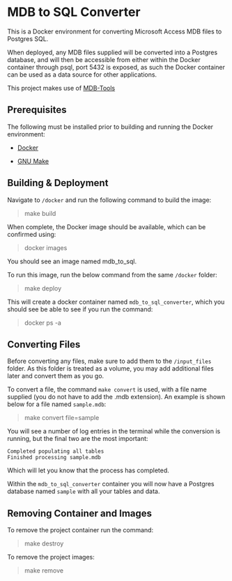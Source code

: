 # MDB to SQL Converter

This is a Docker environment for converting Microsoft Access MDB files to Postgres SQL.

When deployed, any MDB files supplied will be converted into a Postgres database, and will then be accessible from either within the Docker container through psql, port 5432 is exposed, as such the Docker container can be used as a data source for other applications.

This project makes use of [MDB-Tools](https://github.com/brianb/mdbtools)

## Prerequisites

The following must be installed prior to building and running the Docker environment:

- [Docker](https://www.docker.com/)

- [GNU Make](https://www.gnu.org/software/make/)

## Building & Deployment

Navigate to `/docker` and run the following command to build the image:

> make build

When complete, the Docker image should be available, which can be confirmed using:

> docker images

You should see an image named mdb_to_sql.

To run this image, run the below command from the same `/docker` folder:

> make deploy

This will create a docker container named `mdb_to_sql_converter`, which you should see be able to see if you run the command:

> docker ps -a

## Converting Files

Before converting any files, make sure to add them to the `/input_files` folder. As this folder is treated as a volume, you may add additional files later and convert them as you go.

To convert a file, the command `make convert` is used, with a file name supplied (you do not have to add the .mdb extension). An example is shown below for a file named `sample.mdb`:

> make convert file=sample

You will see a number of log entries in the terminal while the conversion is running, but the final two are the most important:

```console
Completed populating all tables
Finished processing sample.mdb
```

Which will let you know that the process has completed.

Within the `mdb_to_sql_converter` container you will now have a Postgres database named `sample` with all your tables and data. 

## Removing Container and Images

To remove the project container run the command:

> make destroy

To remove the project images:

> make remove
